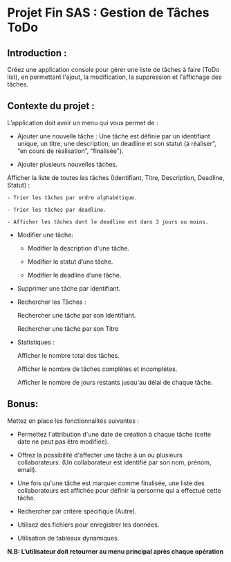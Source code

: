 # Projet Fin SAS : Gestion de Tâches ToDo

## Introduction : 

Créez une application console pour gérer une liste de tâches à faire (ToDo list), en permettant l'ajout, la modification, la suppression et l'affichage des tâches.

## Contexte du projet :

L’application doit avoir un menu qui vous permet de :


- Ajouter une nouvelle tâche : Une tâche est définie par un identifiant unique, un titre, une description, un deadline et son statut (à réaliser”, “en cours de réalisation”,  “finalisée").

- Ajouter plusieurs nouvelles tâches.

 Afficher la liste de toutes les tâches (Identifiant, Titre, Description, Deadline, Statut) :

    - Trier les tâches par ordre alphabétique.

    - Trier les tâches par deadline.

    - Afficher les tâches dont le deadline est dans 3 jours ou moins.

- Modifier une tâche:

    - Modifier la description d'une tâche.

    - Modifier le statut d’une tâche.

    - Modifier le deadline d’une tâche.

- Supprimer une tâche par identifiant.

- Rechercher les Tâches :

    Rechercher une tâche par son Identifiant.

    Rechercher une tâche par son Titre

- Statistiques :

    Afficher le nombre total des tâches.

    Afficher le nombre de tâches complètes et incomplètes.

    Afficher le nombre de jours restants jusqu'au délai de chaque tâche.


## Bonus:

Mettez en place les fonctionnalités suivantes : 

- Permettez l'attribution d'une date de création à chaque tâche (cette date ne peut pas être modifiée). 

- Offrez la possibilité d'affecter une tâche à un ou plusieurs collaborateurs. (Un collaborateur est identifié par son nom, prénom, email).

- Une fois qu'une tâche est marquer comme finalisée, une liste des collaborateurs est affichée pour définir la personne qui a effectué cette tâche.

- Rechercher par critère spécifique (Autre).

- Utilisez des fichiers pour enregistrer les données. 

- Utilisation de tableaux dynamiques.

**N.B: L’utilisateur doit retourner au menu principal après chaque opération**